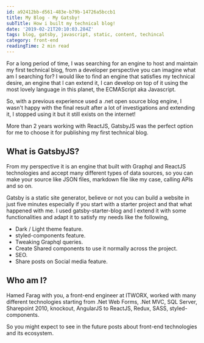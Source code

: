 ```yaml
---
id: a92412bb-d561-483e-b79b-14726a5bccb1
title: My Blog - My Gatsby!
subTitle: How i built my technical blog!
date: '2019-02-21T20:10:03.284Z'
tags: blog, gatsby, javascript, static, content, techincal
category: front-end
readingTime: 2 min read
---
```


For a long period of time, I was searching for an engine to host and maintain my first technical blog, from a developer perspective you can imagine what am I searching for? I would like to find an engine that satisfies my technical desire, an engine that I can extend it, I can develop on top of it using the most lovely language in this planet, the ECMAScript aka Javascript.

So, with a previous experience used a .net open source blog engine, I wasn't happy with the final result after a lot of investigations and extending it, I stopped using it but it still exists on the internet!

More than 2 years working with ReactJS, GatsbyJS was the perfect option for me to choose it for publishing my first technical blog.

## What is GatsbyJS?

From my perspective it is an engine that built with Graphql and ReactJS technologies and accept many different types of data sources, so you can make your source like JSON files, markdown file like my case, calling APIs and so on.

Gatsby is a static site generator, believe or not you can build a website in just five minutes especially if you start with a starter project and that what happened with me. I used gatsby-starter-blog and I extend it with some functionalities and adapt it to satisfy my needs like the following,

- Dark / Light theme feature.
- styled-components feature.
- Tweaking Graphql queries.
- Create Shared components to use it normally across the project.
- SEO.
- Share posts on Social media feature.

## Who am I?

Hamed Farag with you, a front-end engineer at ITWORX, worked with many different technologies starting from .Net Web Forms, .Net MVC, SQL Server, Sharepoint 2010, knockout, AngularJS to ReactJS, Redux, SASS, styled-components.

So you might expect to see in the future posts about front-end technologies and its ecosystem.